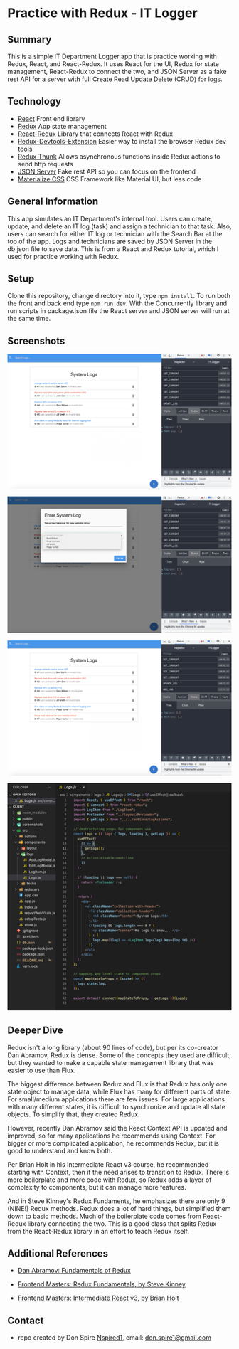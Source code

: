 # Practice with Redux - IT Logger

## Summary

This is a simple IT Department Logger app that is practice working with Redux, React, and React-Redux. It uses React for the UI, Redux for state management, React-Redux to connect the two, and JSON Server as a fake rest API for a server with full Create Read Update Delete (CRUD) for logs.

## Technology

- [React](https://reactjs.org/) Front end library
- [Redux](https://redux.js.org/) App state management
- [React-Redux](https://react-redux.js.org/) Library that connects React with Redux
- [Redux-Devtools-Extension](https://www.npmjs.com/package/redux-devtools-extension) Easier way to install the browser Redux dev tools
- [Redux Thunk](https://www.npmjs.com/package/redux-thunk) Allows asynchronous functions inside Redux actions to send http requests
- [JSON Server](https://www.npmjs.com/package/json-server) Fake rest API so you can focus on the frontend
- [Materialize CSS](https://materializecss.com/) CSS Framework like Material UI, but less code

## General Information

This app simulates an IT Department's internal tool. Users can create, update, and delete an IT log (task) and assign a technician to that task. Also, users can search for either IT log or technician with the Search Bar at the top of the app. Logs and technicians are saved by JSON Server in the db.json file to save data. This is from a React and Redux tutorial, which I used for practice working with Redux.

## Setup

Clone this repository, change directory into it, type `npm install`. To run both the front and back end type `npm run dev`. With the Concurrently library and run scripts in package.json file the React server and JSON server will run at the same time.

## Screenshots

![Screenshot1](/screenshots/screenshot1.png)

![Screenshot2](/screenshots/screenshot2.png)

![Screenshot3](/screenshots/screenshot3.png)

![Screenshot4](/screenshots/screenshot4.png)

## Deeper Dive

Redux isn't a long library (about 90 lines of code), but per its co-creator Dan Abramov, Redux is dense. Some of the concepts they used are difficult, but they wanted to make a capable state management library that was easier to use than Flux.

The biggest difference between Redux and Flux is that Redux has only one state object to manage data, while Flux has many for different parts of state. For small/medium applications there are few issues. For large applications with many different states, it is difficult to synchronize and update all state objects. To simplify that, they created Redux.

However, recently Dan Abramov said the React Context API is updated and improved, so for many applications he recommends using Context. For bigger or more complicated application, he recommends Redux, but it is good to understand and know both.

Per Brian Holt in his Intermediate React v3 course, he recommended starting with Context, then if the need arises to transition to Redux. There is more boilerplate and more code with Redux, so Redux adds a layer of complexity to components, but it can manage more features.

And in Steve Kinney's Redux Fundaments, he emphasizes there are only 9 (NINE!) Redux methods. Redux does a lot of hard things, but simplified them down to basic methods. Much of the boilerplate code comes from React-Redux library connecting the two. This is a good class that splits Redux from the React-Redux library in an effort to teach Redux itself.

## Additional References

- [Dan Abramov: Fundamentals of Redux](https://egghead.io/courses/fundamentals-of-redux-course-from-dan-abramov-bd5cc867)

- [Frontend Masters: Redux Fundamentals, by Steve Kinney](https://frontendmasters.com/courses/redux-fundamentals/)

- [Frontend Masters: Intermediate React v3, by Brian Holt](https://frontendmasters.com/courses/intermediate-react-v3/)

## Contact

- repo created by Don Spire [Nspired1](https://github.com/Nspired1), email: don.spire1@gmail.com
